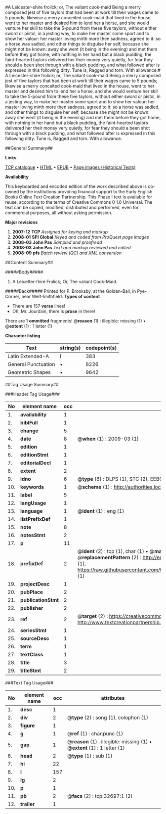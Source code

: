 #A Leicester-shire frolick; or, The valiant cook-maid Being a merry composed jest of five taylors that had been at work till their wages came to 5 pounds; likewise a merry conceited cook-maid that lived in the house, went to her master and desired him to lend her a horse, and she would venture her skill to take the 5-pound from these five taylors, without either sword or pistol, in a jesting way, to make her master some sport and to show her valour: her master loving mirth more then sadness, agreed to it: so a horse was sadled, and other things to disguise her self, because she might not be known: away she went (it being in the evening) and met them before they got home, with nothing in her hand but a black pudding, the faint-hearted taylors delivered her their money very quietly, for fear they should a been shot through with a black pudding, and what followed after is expressed in this following ditty. Tune is, Ragged and torn. With allowance.#
A Leicester-shire frolick; or, The valiant cook-maid Being a merry composed jest of five taylors that had been at work till their wages came to 5 pounds; likewise a merry conceited cook-maid that lived in the house, went to her master and desired him to lend her a horse, and she would venture her skill to take the 5-pound from these five taylors, without either sword or pistol, in a jesting way, to make her master some sport and to show her valour: her master loving mirth more then sadness, agreed to it: so a horse was sadled, and other things to disguise her self, because she might not be known: away she went (it being in the evening) and met them before they got home, with nothing in her hand but a black pudding, the faint-hearted taylors delivered her their money very quietly, for fear they should a been shot through with a black pudding, and what followed after is expressed in this following ditty. Tune is, Ragged and torn. With allowance.

##General Summary##

**Links**

[TCP catalogue](http://www.ota.ox.ac.uk/tcp/)  • 
[HTML](http://tei.it.ox.ac.uk/tcp/Texts-HTML/free/A50/A50035.html)  • 
[EPUB](http://tei.it.ox.ac.uk/tcp/Texts-EPUB/free/A50/A50035.epub) • 
[Page images (Historical Texts)](https://data.historicaltexts.jisc.ac.uk/view?pubId=eebo-99828270e&pageId=eebo-99828270e-32697-1)

**Availability**

This keyboarded and encoded edition of the
	       work described above is co-owned by the institutions
	       providing financial support to the Early English Books
	       Online Text Creation Partnership. This Phase I text is
	       available for reuse, according to the terms of Creative
	       Commons 0 1.0 Universal. The text can be copied,
	       modified, distributed and performed, even for
	       commercial purposes, all without asking permission.

**Major revisions**

1. __2007-12__ __TCP__ *Assigned for keying and markup*
1. __2008-01__ __SPi Global__ *Keyed and coded from ProQuest page images*
1. __2008-03__ __John Pas__ *Sampled and proofread*
1. __2008-03__ __John Pas__ *Text and markup reviewed and edited*
1. __2008-09__ __pfs__ *Batch review (QC) and XML conversion*

##Content Summary##

#####Body#####

1. A Leiceſter-ſhire Frolick; Or, The valiant Cook-Maid.

#####Back#####
Printed for P. Brooksby, at the Golden-Ball, in Pye-Corner, near Weſt-ſmithfield.
**Types of content**

  * There are 157 **verse** lines!
  * Oh, Mr. Jourdain, there is **prose** in there!

There are 1 **ommitted** fragments! 
 @__reason__ (1) : illegible: missing (1)  •  @__extent__ (1) : 1 letter (1)

**Character listing**


|Text|string(s)|codepoint(s)|
|---|---|---|
|Latin Extended-A|ſ|383|
|General Punctuation|•|8226|
|Geometric Shapes|▪|9642|

##Tag Usage Summary##

###Header Tag Usage###

|No|element name|occ|attributes|
|---|---|---|---|
|1.|__availability__|1||
|2.|__biblFull__|1||
|3.|__change__|5||
|4.|__date__|8| @__when__ (1) : 2009-03 (1)|
|5.|__edition__|1||
|6.|__editionStmt__|1||
|7.|__editorialDecl__|1||
|8.|__extent__|2||
|9.|__idno__|6| @__type__ (6) : DLPS (1), STC (2), EEBO-CITATION (1), PROQUEST (1), VID (1)|
|10.|__keywords__|1| @__scheme__ (1) : http://authorities.loc.gov/ (1)|
|11.|__label__|5||
|12.|__langUsage__|1||
|13.|__language__|1| @__ident__ (1) : eng (1)|
|14.|__listPrefixDef__|1||
|15.|__note__|8||
|16.|__notesStmt__|2||
|17.|__p__|11||
|18.|__prefixDef__|2| @__ident__ (2) : tcp (1), char (1)  •  @__matchPattern__ (2) : ([0-9\-]+):([0-9IVX]+) (1), (.+) (1)  •  @__replacementPattern__ (2) : http://eebo.chadwyck.com/downloadtiff?vid=$1&page=$2 (1), https://raw.githubusercontent.com/textcreationpartnership/Texts/master/tcpchars.xml#$1 (1)|
|19.|__projectDesc__|1||
|20.|__pubPlace__|2||
|21.|__publicationStmt__|2||
|22.|__publisher__|2||
|23.|__ref__|2| @__target__ (2) : https://creativecommons.org/publicdomain/zero/1.0/ (1), http://www.textcreationpartnership.org/docs/. (1)|
|24.|__seriesStmt__|1||
|25.|__sourceDesc__|1||
|26.|__term__|1||
|27.|__textClass__|1||
|28.|__title__|3||
|29.|__titleStmt__|2||


###Text Tag Usage###

|No|element name|occ|attributes|
|---|---|---|---|
|1.|__desc__|1||
|2.|__div__|2| @__type__ (2) : song (1), colophon (1)|
|3.|__figure__|1||
|4.|__g__|1| @__ref__ (1) : char:punc (1)|
|5.|__gap__|1| @__reason__ (1) : illegible: missing (1)  •  @__extent__ (1) : 1 letter (1)|
|6.|__head__|2| @__type__ (1) : sub (1)|
|7.|__hi__|22||
|8.|__l__|157||
|9.|__lg__|2||
|10.|__p__|1||
|11.|__pb__|2| @__facs__ (2) : tcp:32697:1 (2)|
|12.|__trailer__|1||
